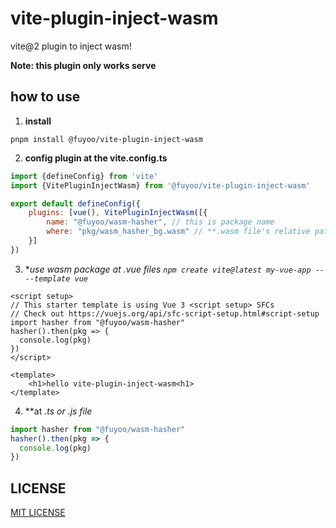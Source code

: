 # vite-plugin-inject-wasm
vite@2  plugin to inject wasm!


**Note: this plugin only works serve**

## how to use

1. **install**

```hash
pnpm install @fuyoo/vite-plugin-inject-wasm
```

2. **config plugin at the vite.config.ts**

```js
import {defineConfig} from 'vite'
import {VitePluginInjectWasm} from '@fuyoo/vite-plugin-inject-wasm'

export default defineConfig({
    plugins: [vue(), VitePluginInjectWasm([{
        name: "@fuyoo/wasm-hasher", // this is package name
        where: "pkg/wasm_hasher_bg.wasm" // **.wasm file's relative path in the package
    }]
})
```

3. **use wasm package at *.vue files `npm create vite@latest my-vue-app -- --template vue`**

```vue
<script setup>
// This starter template is using Vue 3 <script setup> SFCs
// Check out https://vuejs.org/api/sfc-script-setup.html#script-setup
import hasher from "@fuyoo/wasm-hasher"
hasher().then(pkg => {
  console.log(pkg)
})
</script>

<template>
    <h1>hello vite-plugin-inject-wasm<h1>
</template>
```

4. **at *.ts or *.js file**
```ts
import hasher from "@fuyoo/wasm-hasher"
hasher().then(pkg => {
  console.log(pkg)
})
```

## LICENSE
[MIT LICENSE](./LICENSE)